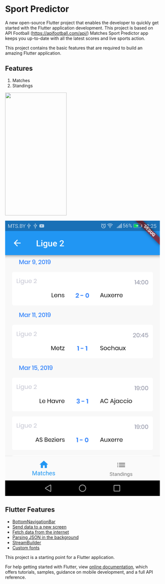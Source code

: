 # Sport Predictor

A new open-source Flutter project that enables the developer to quickly get started with the Flutter application development. This project is based on API Football (https://apifootball.com/api/)
Matches
Sport Predictor app keeps you up-to-date with all the latest scores and live sports action.

This project contains the basic features that are required to build an amazing Flutter application.

## Features

1. Matches
2. Standings

<img src="https://camo.githubusercontent.com/..." data-canonical-src="https://gyazo.com/eb5c5741b6a9a16c692170a41a49c858.png" width="200" height="400" />

![](https://github.com/valerybodak/sport-predictor/blob/master/screenshots/screenshot_matches.png?raw=true)

## Flutter Features
- [BottomNavigationBar](https://docs.flutter.io/flutter/material/BottomNavigationBar-class.html)
- [Send data to a new screen](https://flutter.dev/docs/cookbook/navigation/passing-data)
- [Fetch data from the internet](https://flutter.dev/docs/cookbook/networking/fetch-data)
- [Parsing JSON in the background](https://flutter.dev/docs/cookbook/networking/background-parsing)
- [StreamBuilder](https://docs.flutter.io/flutter/widgets/StreamBuilder-class.html)
- [Custom fonts](https://flutter.dev/docs/cookbook/design/fonts)

This project is a starting point for a Flutter application.

For help getting started with Flutter, view 
[online documentation](https://flutter.io/docs), which offers tutorials, 
samples, guidance on mobile development, and a full API reference.
